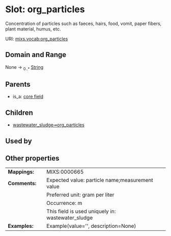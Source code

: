 
# Slot: org_particles


Concentration of particles such as faeces, hairs, food, vomit, paper fibers, plant material, humus, etc.

URI: [mixs.vocab:org_particles](https://w3id.org/mixs/vocab/org_particles)


## Domain and Range

None &#8594;  <sub>0..\*</sub> [String](types/String.md)

## Parents

 *  is_a: [core field](core_field.md)

## Children

 *  [wastewater_sludge➞org_particles](wastewater_sludge_org_particles.md)

## Used by


## Other properties

|  |  |  |
| --- | --- | --- |
| **Mappings:** | | MIXS:0000665 |
| **Comments:** | | Expected value: particle name;measurement value |
|  | | Preferred unit: gram per liter |
|  | | Occurrence: m |
|  | | This field is used uniquely in: wastewater_sludge |
| **Examples:** | | Example(value='', description=None) |

